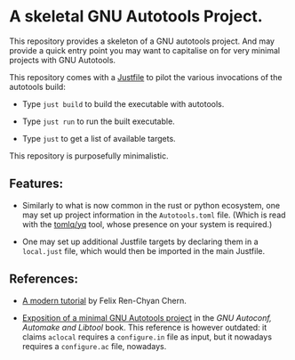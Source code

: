 A skeletal GNU Autotools Project.
=================================


This repository provides a skeleton of a GNU autotools project. And
may provide a quick entry point you may want to capitalise on for very
minimal projects with GNU Autotools.

This repository comes with a [Justfile](https://just.systems/) to pilot
the various invocations of the autotools build:

- Type `just build` to build the executable with autotools.

- Type `just run` to run the built executable.

- Type `just` to get a list of available targets.

This repository is purposefully minimalistic.


Features:
---------

- Similarly to what is now common in the rust or python ecosystem, one may set
up project information in the `Autotools.toml` file. (Which is read
with the [tomlq/yq][tomlq-yq] tool, whose presence on your system is
required.)

- One may set up additional Justfile targets by declaring them in a
`local.just` file, which would then be imported in the main Justfile.

[tomlq-yq]: https://kislyuk.github.io/yq/#toml-support


References:
-----------

- [A modern tutorial][tuto-felix] by Felix Ren-Chyan Chern.

- [Exposition of a minimal GNU Autotools project][book-mini] in the *GNU
Autoconf, Automake and Libtool* book. This reference is however
outdated: it claims `aclocal` requires a `configure.in` file as input,
but it nowadays requires a `configure.ac` file, nowadays.



[tuto-felix]: https://www.idryman.org/blog/2016/03/10/autoconf-tutorial-1/
[book-mini]: https://www.sourceware.org/autobook/autobook/autobook_23.html#A-Minimal-GNU-Autotools-Project
